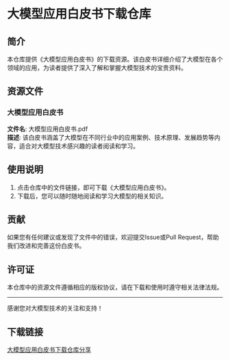 # 大模型应用白皮书下载仓库

## 简介

本仓库提供《大模型应用白皮书》的下载资源。该白皮书详细介绍了大模型在各个领域的应用，为读者提供了深入了解和掌握大模型技术的宝贵资料。

## 资源文件

### 大模型应用白皮书

**文件名**: 大模型应用白皮书.pdf  
**描述**: 该白皮书涵盖了大模型在不同行业中的应用案例、技术原理、发展趋势等内容，适合对大模型技术感兴趣的读者阅读和学习。

## 使用说明

1. 点击仓库中的文件链接，即可下载《大模型应用白皮书》。
2. 下载后，您可以随时随地阅读和学习大模型的相关知识。

## 贡献

如果您有任何建议或发现了文件中的错误，欢迎提交Issue或Pull Request，帮助我们改进和完善这份白皮书。

## 许可证

本仓库中的资源文件遵循相应的版权协议，请在下载和使用时遵守相关法律法规。

---

感谢您对大模型技术的关注和支持！

## 下载链接

[大模型应用白皮书下载仓库分享](https://pan.quark.cn/s/0ad3e50cf50a)